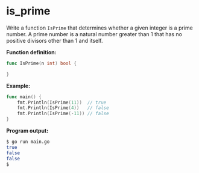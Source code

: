 # is_prime


Write a function `IsPrime` that determines whether a given integer is a prime number. A prime number is a natural number greater than 1 that has no positive divisors other than 1 and itself.

**Function definition:**

```go
func IsPrime(n int) bool {

}
```

**Example:**

```go
func main() {
    fmt.Println(IsPrime(11))  // true
    fmt.Println(IsPrime(4))   // false
    fmt.Println(IsPrime(-11)) // false
}
```

**Program output:**

```sh
$ go run main.go
true
false
false
$
```
